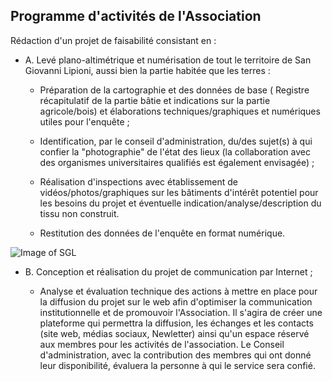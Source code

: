 ## Programme d'activités de l'Association

Rédaction d'un projet de faisabilité consistant en :

* A. Levé plano-altimétrique et numérisation de tout le territoire de San Giovanni Lipioni, aussi bien la partie habitée que les terres :

    * Préparation de la cartographie et des données de base ( Registre récapitulatif de la partie bâtie et indications sur la partie agricole/bois) et élaborations techniques/graphiques et numériques utiles pour l'enquête ;

    * Identification, par le conseil d'administration, du/des sujet(s) à qui confier la "photographie" de l'état des lieux (la collaboration avec des organismes universitaires qualifiés est également envisagée) ;

    * Réalisation d'inspections avec établissement de vidéos/photos/graphiques sur les bâtiments d'intérêt potentiel pour les besoins du projet et éventuelle indication/analyse/description du tissu non construit.
    
    * Restitution des données de l'enquête en format numérique.

![Image of SGL](/masonry/rustico_casale_e_casa_di_corte-in-vendita-a-san_giovanni_lipioni1.jpg)

* B. Conception et réalisation du projet de communication par Internet ;

    * Analyse et évaluation technique des actions à mettre en place pour la diffusion du projet sur le web afin d'optimiser la communication institutionnelle et de promouvoir l'Association. Il s'agira de créer une plateforme qui permettra la diffusion, les échanges et les contacts (site web, médias sociaux, Newletter) ainsi qu'un espace réservé aux membres pour les activités de l'association. Le Conseil d'administration, avec la contribution des membres qui ont donné leur disponibilité, évaluera la personne à qui le service sera confié.

